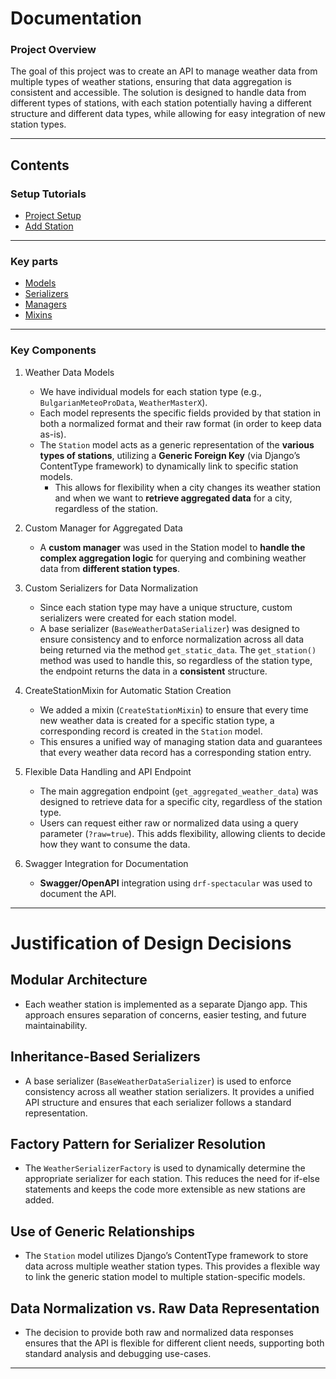 # Documentation

### Project Overview

The goal of this project was to create an API to manage weather data from multiple types of weather stations, ensuring that data aggregation is consistent and accessible. 
The solution is designed to handle data from different types of stations, with each station potentially having a different structure and different data types, while allowing for easy integration of new station types.

---

## Contents

### Setup Tutorials

- [Project Setup](docs/project_setup.md)
- [Add Station](docs/add_station_tutorial.md)

---

### Key parts
- [Models](docs/models.md)
- [Serializers](docs/serializers.md)
- [Managers](docs/managers.md)
- [Mixins](docs/mixins.md)

---

### Key Components

1. Weather Data Models
   - We have individual models for each station type (e.g., `BulgarianMeteoProData`, `WeatherMasterX`).
   - Each model represents the specific fields provided by that station in both a normalized format and their raw format (in order to keep data as-is).
   - The `Station` model acts as a generic representation of the **various types of stations**, utilizing a **Generic Foreign Key** (via Django’s ContentType framework) to dynamically link to specific station models.
     - This allows for flexibility when a city changes its weather station and when we want to **retrieve aggregated data** for a city, regardless of the station.
    
2. Custom Manager for Aggregated Data
   - A **custom manager** was used in the Station model to **handle the complex aggregation logic** for querying and combining weather data from **different station types**.
  
3. Custom Serializers for Data Normalization
   - Since each station type may have a unique structure, custom serializers were created for each station model.
   - A base serializer (`BaseWeatherDataSerializer`) was designed to ensure consistency and to enforce normalization across all data being returned via the method `get_static_data`.
     The `get_station()` method was used to handle this, so regardless of the station type, the endpoint returns the data in a **consistent** structure.

4. CreateStationMixin for Automatic Station Creation
   - We added a mixin (`CreateStationMixin`) to ensure that every time new weather data is created for a specific station type, a corresponding record is created in the `Station` model.
   - This ensures a unified way of managing station data and guarantees that every weather data record has a corresponding station entry.

5. Flexible Data Handling and API Endpoint
   - The main aggregation endpoint (`get_aggregated_weather_data`) was designed to retrieve data for a specific city, regardless of the station type.
   - Users can request either raw or normalized data using a query parameter (`?raw=true`). This adds flexibility, allowing clients to decide how they want to consume the data.
  
6. Swagger Integration for Documentation
   - **Swagger/OpenAPI** integration using `drf-spectacular` was used to document the API.

---

# Justification of Design Decisions

## Modular Architecture
- Each weather station is implemented as a separate Django app. This approach ensures separation of concerns, easier testing, and future maintainability.

## Inheritance-Based Serializers
- A base serializer (`BaseWeatherDataSerializer`) is used to enforce consistency across all weather station serializers. It provides a unified API structure and ensures that each serializer follows a standard representation.

## Factory Pattern for Serializer Resolution
- The `WeatherSerializerFactory` is used to dynamically determine the appropriate serializer for each station. This reduces the need for if-else statements and keeps the code more extensible as new stations are added.

## Use of Generic Relationships
- The `Station` model utilizes Django’s ContentType framework to store data across multiple weather station types. This provides a flexible way to link the generic station model to multiple station-specific models.

## Data Normalization vs. Raw Data Representation
- The decision to provide both raw and normalized data responses ensures that the API is flexible for different client needs, supporting both standard analysis and debugging use-cases.


---